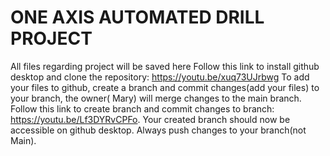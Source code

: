# ONE AXIS AUTOMATED DRILL PROJECT
 All files regarding project will be saved here
Follow this link to install github desktop and clone the repository: https://youtu.be/xuq73UJrbwg
To add your files to github, create a branch and commit changes(add your files) to your branch, the owner( Mary) will merge changes to the main branch. Follow this link to create branch and commit changes to branch: https://youtu.be/Lf3DYRvCPFo. Your created branch should now be accessible on github desktop. Always push changes to your branch(not Main).

